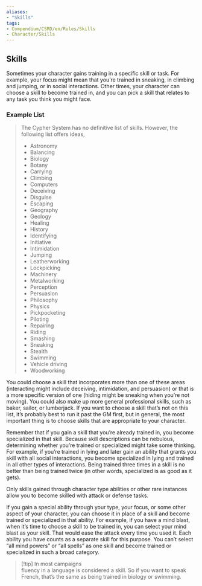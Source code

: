```yaml
---
aliases:
- "Skills"
tags:
- Compendium/CSRD/en/Rules/Skills
- Character/Skills
---
```

## Skills


Sometimes your character gains training in a specific skill or task. For example, your focus might mean that you’re trained in sneaking, in climbing and jumping, or in social interactions. Other times, your character can choose a skill to become trained in, and you can pick a skill that relates to any task you think you might face.

### Example List
>The Cypher System has no definitive list of skills. However, the following list offers ideas, 
>- Astronomy
>- Balancing
>- Biology
>- Botany
>- Carrying
>- Climbing
>- Computers
>- Deceiving
>- Disguise
>- Escaping
>- Geography
>- Geology
>- Healing
>- History
>- Identifying
>- Initiative
>- Intimidation
>- Jumping
>- Leatherworking
>- Lockpicking
>- Machinery
>- Metalworking
>- Perception
>- Persuasion
>- Philosophy
>- Physics
>- Pickpocketing
>- Piloting
>- Repairing
>- Riding
>- Smashing
>- Sneaking
>- Stealth
>- Swimming
>- Vehicle driving
>- Woodworking

You could choose a skill that incorporates more than one of these areas (interacting might include deceiving, intimidation, and persuasion) or that is a more specific version of one (hiding might be sneaking when you’re not moving). You could also make up more general professional skills, such as baker, sailor, or lumberjack. If you want to choose a skill that’s not on this list, it’s probably best to run it past the GM first, but in general, the most important thing is to choose skills that are appropriate to your character.

Remember that if you gain a skill that you’re already trained in, you become specialized in that skill. Because skill descriptions can be nebulous, determining whether you’re trained or specialized might take some thinking. For example, if you’re trained in lying and later gain an ability that grants you skill with all social interactions, you become specialized in lying and trained in all other types of interactions. Being trained three times in a skill is no better than being trained twice (in other words, specialized is as good as it gets).

Only skills gained through character type abilities or other rare instances allow you to become skilled with attack or defense tasks.

If you gain a special ability through your type, your focus, or some other aspect of your character, you can choose it in place of a skill and become trained or specialized in that ability. For example, if you have a mind blast, when it’s time to choose a skill to be trained in, you can select your mind blast as your skill. That would ease the attack every time you used it. Each ability you have counts as a separate skill for this purpose. You can’t select “all mind powers” or “all spells” as one skill and become trained or specialized in such a broad category.

>[!tip] In most campaigns  
>fluency in a language is considered a skill. So if you want to speak French, that’s the same as being trained in biology or swimming.
